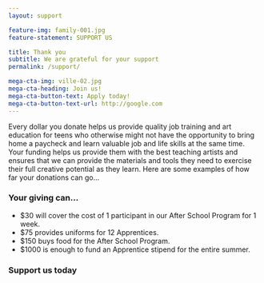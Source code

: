 ```yaml
---
layout: support

feature-img: family-001.jpg
feature-statement: SUPPORT US

title: Thank you
subtitle: We are grateful for your support
permalink: /support/

mega-cta-img: ville-02.jpg
mega-cta-heading: Join us!
mega-cta-button-text: Apply today!
mega-cta-button-text-url: http://google.com
---
```

Every dollar you donate helps us provide quality job training and art education for teens who otherwise might not have the opportunity to bring home a paycheck and learn valuable job and life skills at the same time. Your funding helps us provide them with the best teaching artists and ensures that we can provide the materials and tools they need to exercise their full creative potential as they learn. Here are some examples of how far your donations can go...

### Your giving can...

- $30 will cover the cost of 1 participant in our After School Program for 1 week.
- $75 provides uniforms for 12 Apprentices.
- $150 buys food for the After School Program.
- $1000 is enough to fund an Apprentice stipend for the entire summer.

### Support us today
